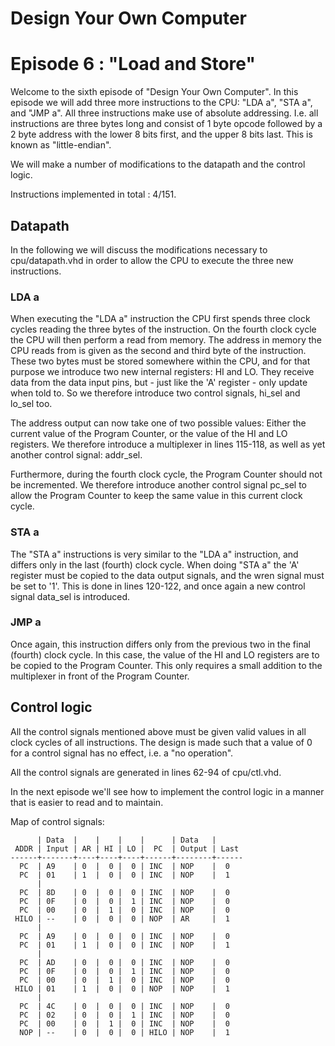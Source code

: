 # Design Your Own Computer
# Episode 6 : "Load and Store"

Welcome to the sixth episode of "Design Your Own Computer". In this episode we
will add three more instructions to the CPU: "LDA a", "STA a", and "JMP a".
All three instructions make use of absolute addressing. I.e. all instructions
are three bytes long and consist of 1 byte opcode followed by a 2 byte address
with the lower 8 bits first, and the upper 8 bits last. This is known as
"little-endian".

We will make a number of modifications to the datapath and the control logic.

Instructions implemented in total : 4/151.

## Datapath

In the following we will discuss the modifications necessary to cpu/datapath.vhd
in order to allow the CPU to execute the three new instructions.

### LDA a
When executing the "LDA a" instruction the CPU first spends three clock cycles
reading the three bytes of the instruction. On the fourth clock cycle the CPU
will then perform a read from memory.  The address in memory the CPU reads from
is given as the second and third byte of the instruction.  These two bytes must
be stored somewhere within the CPU, and for that purpose we introduce two new
internal registers: HI and LO. They receive data from the data input pins, but -
just like the 'A' register - only update when told to. So we therefore
introduce two control signals, hi\_sel and lo\_sel too.

The address output can now take one of two possible values: Either the current
value of the Program Counter, or the value of the HI and LO registers. We
therefore introduce a multiplexer in lines 115-118, as well as yet another
control signal: addr\_sel.

Furthermore, during the fourth clock cycle, the Program Counter should not be
incremented.  We therefore introduce another control signal pc\_sel to allow
the Program Counter to keep the same value in this current clock cycle.

### STA a
The "STA a" instructions is very similar to the "LDA a" instruction, and
differs only in the last (fourth) clock cycle.  When doing "STA a" the 'A'
register must be copied to the data output signals, and the wren signal must be
set to '1'. This is done in lines 120-122, and once again a new control
signal data\_sel is introduced.

### JMP a
Once again, this instruction differs only from the previous two in the final
(fourth) clock cycle.  In this case, the value of the HI and LO registers are
to be copied to the Program Counter.  This only requires a small addition to
the multiplexer in front of the Program Counter.

## Control logic
All the control signals mentioned above must be given valid values in all clock
cycles of all instructions. The design is made such that a value of 0 for a
control signal has no effect, i.e.  a "no operation".

All the control signals are generated in lines 62-94 of cpu/ctl.vhd.

In the next episode we'll see how to implement the control logic in a manner
that is easier to read and to maintain.

Map of control signals:

```
      | Data  |    |    |    |      | Data   |
 ADDR | Input | AR | HI | LO |  PC  | Output | Last
------+-------+----+----+----+------+--------+------
  PC  | A9    | 0  |  0 |  0 | INC  | NOP    |  0
  PC  | 01    | 1  |  0 |  0 | INC  | NOP    |  1
      | 
  PC  | 8D    | 0  |  0 |  0 | INC  | NOP    |  0
  PC  | 0F    | 0  |  0 |  1 | INC  | NOP    |  0
  PC  | 00    | 0  |  1 |  0 | INC  | NOP    |  0
 HILO | --    | 0  |  0 |  0 | NOP  | AR     |  1
      | 
  PC  | A9    | 0  |  0 |  0 | INC  | NOP    |  0
  PC  | 01    | 1  |  0 |  0 | INC  | NOP    |  1
      | 
  PC  | AD    | 0  |  0 |  0 | INC  | NOP    |  0
  PC  | 0F    | 0  |  0 |  1 | INC  | NOP    |  0
  PC  | 00    | 0  |  1 |  0 | INC  | NOP    |  0
 HILO | 01    | 1  |  0 |  0 | NOP  | NOP    |  1
      | 
  PC  | 4C    | 0  |  0 |  0 | INC  | NOP    |  0
  PC  | 02    | 0  |  0 |  1 | INC  | NOP    |  0
  PC  | 00    | 0  |  1 |  0 | INC  | NOP    |  0
  NOP | --    | 0  |  0 |  0 | HILO | NOP    |  1
```

